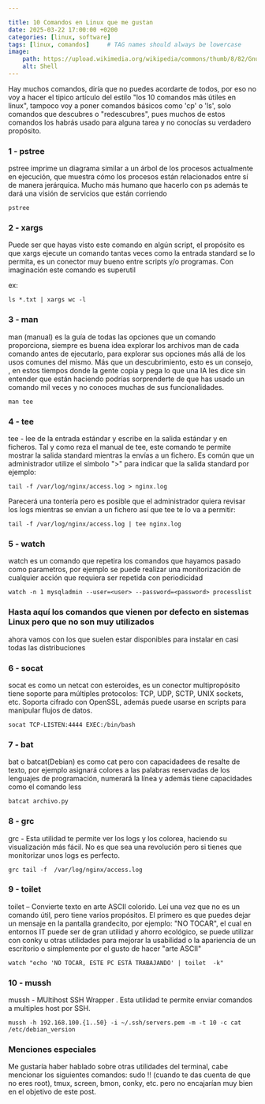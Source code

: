 ```yaml
---

title: 10 Comandos en Linux que me gustan
date: 2025-03-22 17:00:00 +0200
categories: [linux, software]
tags: [linux, comandos]     # TAG names should always be lowercase
image:
    path: https://upload.wikimedia.org/wikipedia/commons/thumb/8/82/Gnu-bash-logo.svg/200px-Gnu-bash-logo.svg.png
    alt: Shell
---
```


Hay muchos comandos, diría que no puedes acordarte de todos, por eso no voy a hacer el tipico artículo del estilo
"los 10 comandos más útiles en linux", tampoco voy a poner comandos básicos como 'cp' o 'ls', solo comandos que descubres o "redescubres",
pues muchos de estos comandos los habrás usado para alguna tarea y no conocías su verdadero propósito.


### 1 - pstree
pstree imprime un diagrama similar a un árbol de los procesos actualmente en ejecución, 
que muestra cómo los procesos están relacionados entre sí de manera jerárquica. Mucho más humano que hacerlo con ps
además te dará una visión de servicios que están corriendo
``` shell
pstree
```
### 2 - xargs 
Puede ser que hayas visto este comando en algún script, el propósito es que xargs ejecute un comando tantas veces como la entrada standard
se lo permita, es un conector muy bueno entre scripts y/o programas. Con imaginación este comando es superutil

ex:
``` shell
ls *.txt | xargs wc -l
```
### 3 - man  
man (manual) es la guía de todas las opciones que un comando proporciona, siempre es buena idea explorar los archivos man de cada comando 
antes de ejecutarlo, para explorar sus opciones más allá de los usos comunes del mismo. Más que un descubrimiento, esto es un consejo,
, en estos tiempos donde la gente copia y pega lo que una IA les dice sin entender que están haciendo 
podrías sorprenderte de que has usado un comando mil veces y no conoces muchas de sus funcionalidades. 

``` shell
man tee
```
### 4 - tee 
tee - lee de la entrada estándar y escribe en la salida estándar y en ficheros. 
Tal y como reza el manual de tee, este comando te permite mostrar la salida standard mientras la envías a un fichero. 
Es común que un administrador utilize el símbolo ">" para indicar que la salida standard por ejemplo:
``` shell
tail -f /var/log/nginx/access.log > nginx.log
```
Parecerá una tontería pero es posible que el administrador quiera revisar los logs mientras se envían a un fichero así que tee
te lo va a permitir:
``` shell
tail -f /var/log/nginx/access.log | tee nginx.log
```

### 5 - watch 
watch es un comando que repetira los comandos que hayamos pasado como parametros, por ejemplo se puede realizar una monitorización
de cualquier acción que requiera ser repetida con periodicidad
``` shell
watch -n 1 mysqladmin --user=<user> --password=<password> processlist
```

### Hasta aquí los comandos que vienen por defecto en sistemas Linux pero que no son muy utilizados
ahora vamos con los que suelen estar disponibles para instalar en casi todas las distribuciones

### 6 - socat 
socat es como un netcat con esteroides, es un conector multipropósito tiene soporte para múltiples protocolos: TCP, UDP, SCTP, UNIX sockets, etc.
Soporta cifrado con OpenSSL, además puede usarse en scripts para manipular flujos de datos. 
``` shell
socat TCP-LISTEN:4444 EXEC:/bin/bash
```
### 7 - bat 
bat o batcat(Debian) es como cat pero con capacidadees de resalte de texto, por ejemplo asignará colores a las palabras reservadas de los lenguajes
de programación, numerará la línea y además tiene capacidades como el comando less
``` shell
batcat archivo.py
```

### 8 - grc 
grc - Esta utilidad te permite ver los logs y los colorea, haciendo su visualización más fácil. No es que sea una revolución 
pero si tienes que monitorizar unos logs es perfecto.
``` shell
grc tail -f  /var/log/nginx/access.log 
```
### 9 - toilet 
toilet – Convierte texto en arte ASCII colorido. Leí una vez que no es un comando útil, pero tiene varios propósitos.
El primero es que puedes dejar un mensaje en la pantalla grandecito, por ejemplo: "NO TOCAR", el cual en entornos IT
puede ser de gran utilidad y ahorro ecológico, se puede utilizar con conky u otras utilidades para mejorar la usabilidad
o la apariencia de un escritorio o simplemente por el gusto de hacer "arte ASCII" 
``` shell
watch "echo 'NO TOCAR, ESTE PC ESTÁ TRABAJANDO' | toilet  -k"  
```

### 10 - mussh 
mussh - MUltihost SSH Wrapper . Esta utilidad te permite enviar comandos a multiples host por SSH. 
``` shell
mussh -h 192.168.100.{1..50} -i ~/.ssh/servers.pem -m -t 10 -c cat /etc/debian_version
```
### Menciones especiales 
Me gustaría haber hablado sobre otras utilidades del terminal, cabe mencionar los siguientes comandos:
sudo !! (cuando te das cuenta de que no eres root), tmux, screen, bmon, conky, etc. 
pero no encajarían muy bien en el objetivo de este post.

